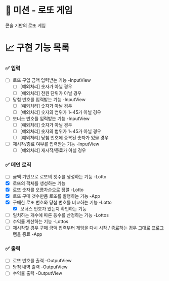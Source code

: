# 🚀 미션 - 로또 게임

콘솔 기반의 로또 게임

# 📈 구현 기능 목록

### ✅ 입력
- [ ] 로또 구입 금액 입력받는 기능 -InputView
    - [ ] [예외처리] 숫자가 아닐 경우
    - [ ] [예외처리] 천원 단위가 아닐 경우
- [ ] 당첨 번호를 입력받는 기능 -InputView
    - [ ] [예외처리] 숫자가 아닐 경우
    - [ ] [예외처리] 숫자의 범위가 1~45가 아닐 경우
- [ ] 보너스 번호를 입력받는 기능 -InputView
    - [ ] [예외처리] 숫자가 아닐 경우
    - [ ] [예외처리] 숫자의 범위가 1~45가 아닐 경우
    - [ ] [예외처리] 당첨 번호에 중복된 숫자가 있을 경우
- [ ] 재시작/종료 여부를 입력받는 기능 -InputView
    - [ ] [예외처리] 재시작/종료가 아닐 경우

### ✅ 메인 로직
- [ ] 금액 기반으로 로또의 갯수를 생성하는 기능 -Lotto
- [X] 로또의 객체를 생성하는 기능
- [X] 로또 숫자를 오름차순으로 정렬 -Lotto
- [X] 로또 구매 갯수만큼 로또를 발행하는 기능 -App
- [X] 구매한 로또 번호와 당첨 번호를 비교하는 기능 -Lotto
    - [X] 보너스 번호가 있는지 확인하는 기능
- [ ] 일치하는 개수에 따른 등수를 산정하는 기능 -Lottos
- [ ] 수익률 계산하는 기능 -Lottos
- [ ] 재시작할 경우 구매 금액 입력부터 게임을 다시 시작 / 종료하는 경우 그대로 프로그램을 종료 -App

### ✅ 출력
- [ ] 로또 번호를 출력 -OutputView
- [ ] 당첨 내역 출력 -OutputView
- [ ] 수익률 출력 -OutputView